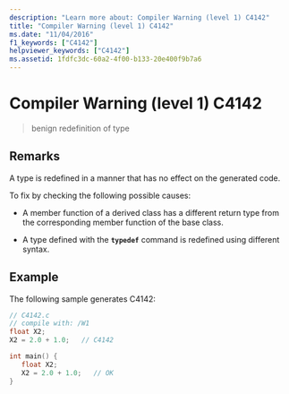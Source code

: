 ```yaml
---
description: "Learn more about: Compiler Warning (level 1) C4142"
title: "Compiler Warning (level 1) C4142"
ms.date: "11/04/2016"
f1_keywords: ["C4142"]
helpviewer_keywords: ["C4142"]
ms.assetid: 1fdfc3dc-60a2-4f00-b133-20e400f9b7a6
---
```

# Compiler Warning (level 1) C4142

> benign redefinition of type

## Remarks

A type is redefined in a manner that has no effect on the generated code.

To fix by checking the following possible causes:

- A member function of a derived class has a different return type from the corresponding member function of the base class.

- A type defined with the **`typedef`** command is redefined using different syntax.

## Example

The following sample generates C4142:

```c
// C4142.c
// compile with: /W1
float X2;
X2 = 2.0 + 1.0;   // C4142

int main() {
   float X2;
   X2 = 2.0 + 1.0;   // OK
}
```
